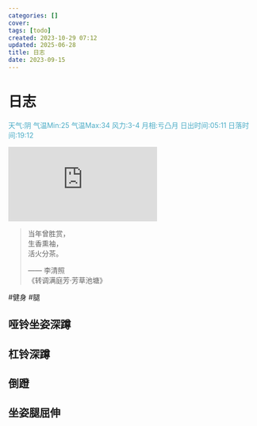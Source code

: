 ```yaml
---
categories: []
cover: 
tags: [todo]
created: 2023-10-29 07:12
updated: 2025-06-28
title: 日志
date: 2023-09-15
---
```

# 日志


<font color="#4bacc6">天气:阴  气温Min:25  气温Max:34  风力:3-4  月相:亏凸月  日出时间:05:11  日落时间:19:12</font>

![Bing 每次随机图](https://bing.img.run/rand.php)

> 当年曾胜赏，  
> 生香熏袖，  
> 活火分茶。  
> 
> —— 李清照  
> 《转调满庭芳·芳草池塘》


#健身  #腿
## 哑铃坐姿深蹲
## 杠铃深蹲
## 倒蹬
## 坐姿腿屈伸



